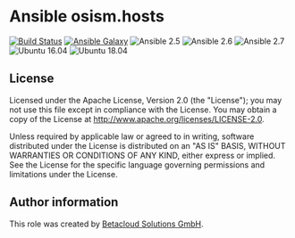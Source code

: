 # Ansible osism.hosts

[![Build Status](https://travis-ci.org/osism/ansible-hosts.svg?branch=master)](https://travis-ci.org/osism/ansible-hosts)
[![Ansible Galaxy](https://img.shields.io/badge/Ansible%20Galaxy-osism.hosts-blue.svg)](https://galaxy.ansible.com/osism/hosts/)
![Ansible 2.5](https://img.shields.io/badge/Ansible-2.5-green.png?style=flat)
![Ansible 2.6](https://img.shields.io/badge/Ansible-2.6-green.png?style=flat)
![Ansible 2.7](https://img.shields.io/badge/Ansible-2.7-green.png?style=flat)
![Ubuntu 16.04](https://img.shields.io/badge/Ubuntu-16.04-orange.png?style=flat)
![Ubuntu 18.04](https://img.shields.io/badge/Ubuntu-18.04-orange.png?style=flat)

License
-------

Licensed under the Apache License, Version 2.0 (the "License");
you may not use this file except in compliance with the License.
You may obtain a copy of the License at http://www.apache.org/licenses/LICENSE-2.0.

Unless required by applicable law or agreed to in writing, software
distributed under the License is distributed on an "AS IS" BASIS,
WITHOUT WARRANTIES OR CONDITIONS OF ANY KIND, either express or implied.
See the License for the specific language governing permissions and
limitations under the License.

Author information
------------------

This role was created by [Betacloud Solutions GmbH](https://betacloud-solutions.de).
